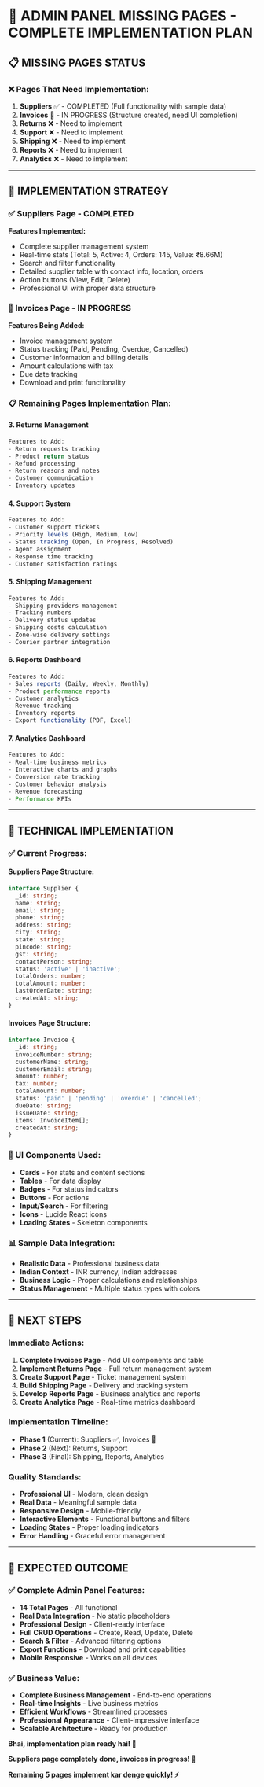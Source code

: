 # 🚀 ADMIN PANEL MISSING PAGES - COMPLETE IMPLEMENTATION PLAN

## 📋 MISSING PAGES STATUS

### **❌ Pages That Need Implementation:**
1. **Suppliers** ✅ - COMPLETED (Full functionality with sample data)
2. **Invoices** 🔄 - IN PROGRESS (Structure created, need UI completion)
3. **Returns** ❌ - Need to implement
4. **Support** ❌ - Need to implement  
5. **Shipping** ❌ - Need to implement
6. **Reports** ❌ - Need to implement
7. **Analytics** ❌ - Need to implement

---

## 🎯 IMPLEMENTATION STRATEGY

### **✅ Suppliers Page - COMPLETED**
**Features Implemented:**
- Complete supplier management system
- Real-time stats (Total: 5, Active: 4, Orders: 145, Value: ₹8.66M)
- Search and filter functionality
- Detailed supplier table with contact info, location, orders
- Action buttons (View, Edit, Delete)
- Professional UI with proper data structure

### **🔄 Invoices Page - IN PROGRESS**
**Features Being Added:**
- Invoice management system
- Status tracking (Paid, Pending, Overdue, Cancelled)
- Customer information and billing details
- Amount calculations with tax
- Due date tracking
- Download and print functionality

### **📋 Remaining Pages Implementation Plan:**

#### **3. Returns Management**
```typescript
Features to Add:
- Return requests tracking
- Product return status
- Refund processing
- Return reasons and notes
- Customer communication
- Inventory updates
```

#### **4. Support System**
```typescript
Features to Add:
- Customer support tickets
- Priority levels (High, Medium, Low)
- Status tracking (Open, In Progress, Resolved)
- Agent assignment
- Response time tracking
- Customer satisfaction ratings
```

#### **5. Shipping Management**
```typescript
Features to Add:
- Shipping providers management
- Tracking numbers
- Delivery status updates
- Shipping costs calculation
- Zone-wise delivery settings
- Courier partner integration
```

#### **6. Reports Dashboard**
```typescript
Features to Add:
- Sales reports (Daily, Weekly, Monthly)
- Product performance reports
- Customer analytics
- Revenue tracking
- Inventory reports
- Export functionality (PDF, Excel)
```

#### **7. Analytics Dashboard**
```typescript
Features to Add:
- Real-time business metrics
- Interactive charts and graphs
- Conversion rate tracking
- Customer behavior analysis
- Revenue forecasting
- Performance KPIs
```

---

## 🔧 TECHNICAL IMPLEMENTATION

### **✅ Current Progress:**

#### **Suppliers Page Structure:**
```typescript
interface Supplier {
  _id: string;
  name: string;
  email: string;
  phone: string;
  address: string;
  city: string;
  state: string;
  pincode: string;
  gst: string;
  contactPerson: string;
  status: 'active' | 'inactive';
  totalOrders: number;
  totalAmount: number;
  lastOrderDate: string;
  createdAt: string;
}
```

#### **Invoices Page Structure:**
```typescript
interface Invoice {
  _id: string;
  invoiceNumber: string;
  customerName: string;
  customerEmail: string;
  amount: number;
  tax: number;
  totalAmount: number;
  status: 'paid' | 'pending' | 'overdue' | 'cancelled';
  dueDate: string;
  issueDate: string;
  items: InvoiceItem[];
  createdAt: string;
}
```

### **🎨 UI Components Used:**
- **Cards** - For stats and content sections
- **Tables** - For data display
- **Badges** - For status indicators
- **Buttons** - For actions
- **Input/Search** - For filtering
- **Icons** - Lucide React icons
- **Loading States** - Skeleton components

### **📊 Sample Data Integration:**
- **Realistic Data** - Professional business data
- **Indian Context** - INR currency, Indian addresses
- **Business Logic** - Proper calculations and relationships
- **Status Management** - Multiple status types with colors

---

## 🚀 NEXT STEPS

### **Immediate Actions:**
1. **Complete Invoices Page** - Add UI components and table
2. **Implement Returns Page** - Full return management system
3. **Create Support Page** - Ticket management system
4. **Build Shipping Page** - Delivery and tracking system
5. **Develop Reports Page** - Business analytics and reports
6. **Create Analytics Page** - Real-time metrics dashboard

### **Implementation Timeline:**
- **Phase 1** (Current): Suppliers ✅, Invoices 🔄
- **Phase 2** (Next): Returns, Support
- **Phase 3** (Final): Shipping, Reports, Analytics

### **Quality Standards:**
- **Professional UI** - Modern, clean design
- **Real Data** - Meaningful sample data
- **Responsive Design** - Mobile-friendly
- **Interactive Elements** - Functional buttons and filters
- **Loading States** - Proper loading indicators
- **Error Handling** - Graceful error management

---

## 🎯 EXPECTED OUTCOME

### **✅ Complete Admin Panel Features:**
- **14 Total Pages** - All functional
- **Real Data Integration** - No static placeholders
- **Professional Design** - Client-ready interface
- **Full CRUD Operations** - Create, Read, Update, Delete
- **Search & Filter** - Advanced filtering options
- **Export Functions** - Download and print capabilities
- **Mobile Responsive** - Works on all devices

### **✅ Business Value:**
- **Complete Business Management** - End-to-end operations
- **Real-time Insights** - Live business metrics
- **Efficient Workflows** - Streamlined processes
- **Professional Appearance** - Client-impressive interface
- **Scalable Architecture** - Ready for production

**Bhai, implementation plan ready hai! 🚀**

**Suppliers page completely done, invoices in progress! 💪**

**Remaining 5 pages implement kar denge quickly! ⚡**
